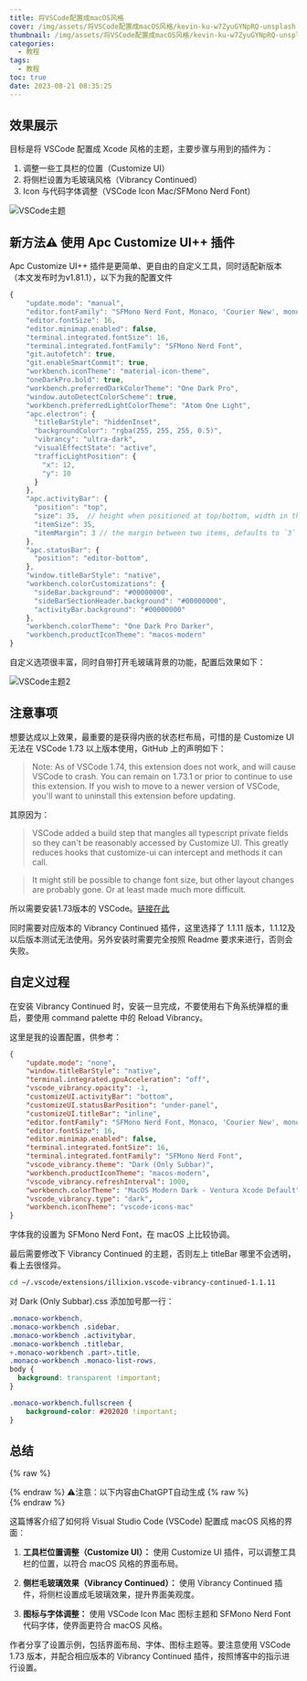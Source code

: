 ```yaml
---
title: 将VSCode配置成macOS风格
cover: /img/assets/将VSCode配置成macOS风格/kevin-ku-w7ZyuGYNpRQ-unsplash.jpg
thumbnail: /img/assets/将VSCode配置成macOS风格/kevin-ku-w7ZyuGYNpRQ-unsplash.jpg
categories:
  - 教程
tags:
  - 教程
toc: true
date: 2023-08-21 08:35:25
---
```


## 效果展示

目标是将 VSCode 配置成 Xcode 风格的主题，主要步骤与用到的插件为：
1. 调整一些工具栏的位置（Customize UI）
2. 将侧栏设置为毛玻璃风格（Vibrancy Continued）
3. Icon 与代码字体调整（VSCode Icon Mac/SFMono Nerd Font）

<!-- more -->

![VSCode主题][1]

## 新方法⚠️ 使用 Apc Customize UI++ 插件

Apc Customize UI++ 插件是更简单、更自由的自定义工具，同时适配新版本（本文发布时为v1.81.1），以下为我的配置文件

```javascript
{
    "update.mode": "manual",
    "editor.fontFamily": "SFMono Nerd Font, Monaco, 'Courier New', monospace",
    "editor.fontSize": 16,
    "editor.minimap.enabled": false,
    "terminal.integrated.fontSize": 16,
    "terminal.integrated.fontFamily": "SFMono Nerd Font",
    "git.autofetch": true,
    "git.enableSmartCommit": true,
    "workbench.iconTheme": "material-icon-theme",
    "oneDarkPro.bold": true,
    "workbench.preferredDarkColorTheme": "One Dark Pro",
    "window.autoDetectColorScheme": true,
    "workbench.preferredLightColorTheme": "Atom One Light",
    "apc.electron": {
      "titleBarStyle": "hiddenInset",
      "backgroundColor": "rgba(255, 255, 255, 0.5)",
      "vibrancy": "ultra-dark",
      "visualEffectState": "active",
      "trafficLightPosition": {
        "x": 12,
        "y": 10
      }
    },
    "apc.activityBar": {
      "position": "top",
      "size": 35,  // height when positioned at top/bottom, width in the default position
      "itemSize": 35,
      "itemMargin": 3 // the margin between two items, defaults to `3`
    },
    "apc.statusBar": {
      "position": "editor-bottom",
    },
    "window.titleBarStyle": "native",
    "workbench.colorCustomizations": {
      "sideBar.background": "#00000000",
      "sideBarSectionHeader.background": "#00000000",
      "activityBar.background": "#00000000"
    },
    "workbench.colorTheme": "One Dark Pro Darker",
    "workbench.productIconTheme": "macos-modern"
}
```

自定义选项很丰富，同时自带打开毛玻璃背景的功能，配置后效果如下：

![VSCode主题2][2]

## 注意事项

想要达成以上效果，最重要的是获得内嵌的状态栏布局，可惜的是 Customize UI 无法在 VSCode 1.73 以上版本使用，GitHub 上的声明如下：

> Note: As of VSCode 1.74, this extension does not work, and will cause VSCode to crash. You can remain on 1.73.1 or prior to continue to use this extension. If you wish to move to a newer version of VSCode, you'll want to uninstall this extension before updating.

其原因为：

> VSCode added a build step that mangles all typescript private fields so they can't be reasonably accessed by Customize UI. This greatly reduces hooks that customize-ui can intercept and methods it can call.

> It might still be possible to change font size, but other layout changes are probably gone. Or at least made much more difficult.

所以需要安装1.73版本的 VSCode。[链接在此](https://code.visualstudio.com/updates/v1_73)

同时需要对应版本的 Vibrancy Continued 插件，这里选择了 1.1.11 版本，1.1.12及以后版本测试无法使用。另外安装时需要完全按照 Readme 要求来进行，否则会失败。

## 自定义过程

在安装 Vibrancy Continued 时，安装一旦完成，不要使用右下角系统弹框的重启，要使用 command palette 中的 Reload Vibrancy。

这里是我的设置配置，供参考：

```json
{
    "update.mode": "none",
    "window.titleBarStyle": "native",
    "terminal.integrated.gpuAcceleration": "off",
    "vscode_vibrancy.opacity": -1,
    "customizeUI.activityBar": "bottom",
    "customizeUI.statusBarPosition": "under-panel",
    "customizeUI.titleBar": "inline",
    "editor.fontFamily": "SFMono Nerd Font, Monaco, 'Courier New', monospace",
    "editor.fontSize": 16,
    "editor.minimap.enabled": false,
    "terminal.integrated.fontSize": 16,
    "terminal.integrated.fontFamily": "SFMono Nerd Font",
    "vscode_vibrancy.theme": "Dark (Only Subbar)",
    "workbench.productIconTheme": "macos-modern",
    "vscode_vibrancy.refreshInterval": 1000,
    "workbench.colorTheme": "MacOS Modern Dark - Ventura Xcode Default",
    "vscode_vibrancy.type": "dark",
    "workbench.iconTheme": "vscode-icons-mac"
}
```

字体我的设置为 SFMono Nerd Font，在 macOS 上比较协调。

最后需要修改下 Vibrancy Continued 的主题，否则左上 titleBar 哪里不会透明，看上去很怪异。

```bash
cd ~/.vscode/extensions/illixion.vscode-vibrancy-continued-1.1.11
```

对 Dark (Only Subbar).css 添加加号那一行：

```css
.monaco-workbench,
.monaco-workbench .sidebar,
.monaco-workbench .activitybar,
.monaco-workbench .titlebar,
+.monaco-workbench .part>.title,
.monaco-workbench .monaco-list-rows,
body {
  background: transparent !important;
}

.monaco-workbench.fullscreen {
	background-color: #202020 !important;
}
```


## 总结
{% raw %}<article class="message is-info"><div class="message-body">{% endraw %}
⚠️注意：以下内容由ChatGPT自动生成
{% raw %}</div></article>{% endraw %}

这篇博客介绍了如何将 Visual Studio Code (VSCode) 配置成 macOS 风格的界面：

1. **工具栏位置调整（Customize UI）：** 使用 Customize UI 插件，可以调整工具栏的位置，以符合 macOS 风格的界面布局。

2. **侧栏毛玻璃效果（Vibrancy Continued）：** 使用 Vibrancy Continued 插件，将侧栏设置成毛玻璃效果，提升界面美观度。

3. **图标与字体调整：** 使用 VSCode Icon Mac 图标主题和 SFMono Nerd Font 代码字体，使界面更符合 macOS 风格。

作者分享了设置示例，包括界面布局、字体、图标主题等。要注意使用 VSCode 1.73 版本，并配合相应版本的 Vibrancy Continued 插件，按照博客中的指示进行设置。

[1]: /img/assets/将VSCode配置成macOS风格/截屏2023-08-21.png
[2]: /img/assets/将VSCode配置成macOS风格/截屏2023-08-23.jpg